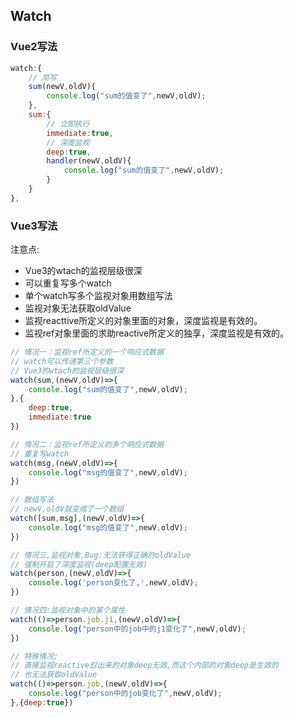 ## Watch

### Vue2写法

```JavaScript
watch:{
    // 简写
    sum(newV,oldV){
        console.log("sum的值变了",newV,oldV);
    },
    sum:{
        // 立即执行
        immediate:true,
        // 深度监视
        deep:true,
        handler(newV,oldV){
            console.log("sum的值变了",newV,oldV);
        }
    }
},
```



### Vue3写法

注意点:

- Vue3的wtach的监视层级很深
- 可以重复写多个watch
- 单个watch写多个监视对象用数组写法
- 监视对象无法获取oldValue
- 监视reacttive所定义的对象里面的对象，深度监视是有效的。
- 监视ref对象里面的求助reactive所定义的独享，深度监视是有效的。

```javascript
// 情况一：监视ref所定义的一个响应式数据
// watch可以传递第三个参数
// Vue3的wtach的监视层级很深
watch(sum,(newV,oldV)=>{
    console.log("sum的值变了",newV,oldV);
},{
    deep:true,
    immediate:true
})

// 情况二：监视ref所定义的多个响应式数据
// 重复写watch
watch(msg,(newV,oldV)=>{
    console.log("msg的值变了",newV,oldV);
})

// 数组写法
// newV,oldV就变成了一个数组
watch([sum,msg],(newV,oldV)=>{
    console.log("msg的值变了",newV,oldV);
})

// 情况三,监视对象,Bug:无法获得正确的oldValue
// 强制开启了深度监视(deep配置无效)
watch(person,(newV,oldV)=>{
    console.log('person变化了,',newV,oldV);
})

// 情况四:监视对象中的某个属性
watch(()=>person.job.j1,(newV,oldV)=>{
    console.log("person中的job中的j1变化了",newV,oldV);
})

// 特殊情况:
// 直接监视reactive怼出来的对象deep无效,而这个内部的对象deep是生效的
// 也无法获取oldValue
watch(()=>person.job,(newV,oldV)=>{
    console.log("person中的job变化了",newV,oldV);
},{deep:true})
```

